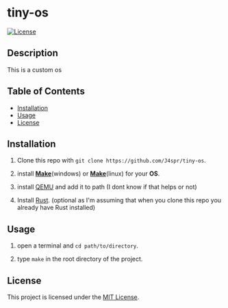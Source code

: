 # tiny-os

[![License](https://img.shields.io/badge/license-MIT-blue.svg)](LICENSE)

## Description

This is a custom os

## Table of Contents

- [Installation](#installation)
- [Usage](#usage)
- [License](#license)

## Installation

1. Clone this repo with ```git clone https://github.com/J4spr/tiny-os```.

2. install **[Make](https://gnuwin32.sourceforge.net/packages/make.htm)**(windows) or **[Make](https://www.gnu.org/software/make)**(linux) for your **OS**.

3. install [QEMU](https://qemu.org) and add it to path
(I dont know if that helps or not)

4. Install [Rust](https://www.rust-lang.org/). (optional as I'm assuming that when you clone this repo you already have Rust installed)

## Usage

1. open a terminal and ```cd path/to/directory```.

2. type ```make``` in the root directory of the project.

## License

This project is licensed under the [MIT License](LICENSE).
